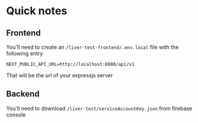 # Quick notes

## Frontend

You'll need to create an `/liver-test-frontend/.env.local` file with the following entry

```
NEXT_PUBLIC_API_URL=http://localhost:8080/api/v1
```

That will be the url of your expressjs server

## Backend

You'll need to download `/liver-test/serviceAccountKey.json` from firebase console
